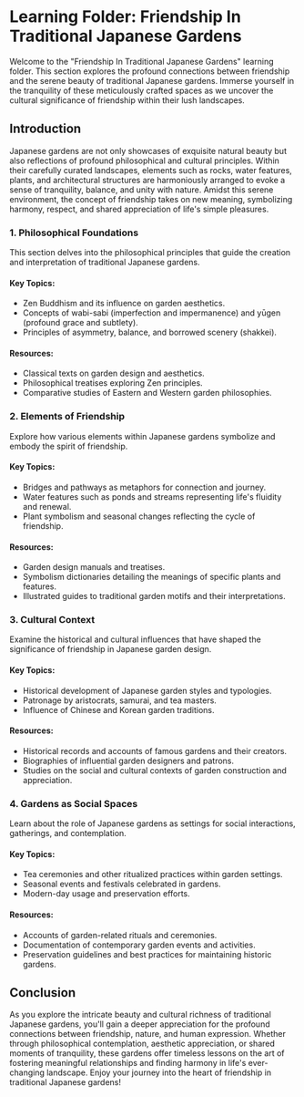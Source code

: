 # Learning Folder: Friendship In Traditional Japanese Gardens

Welcome to the "Friendship In Traditional Japanese Gardens" learning folder. This section explores the profound connections between friendship and the serene beauty of traditional Japanese gardens. Immerse yourself in the tranquility of these meticulously crafted spaces as we uncover the cultural significance of friendship within their lush landscapes.

## Introduction
Japanese gardens are not only showcases of exquisite natural beauty but also reflections of profound philosophical and cultural principles. Within their carefully curated landscapes, elements such as rocks, water features, plants, and architectural structures are harmoniously arranged to evoke a sense of tranquility, balance, and unity with nature. Amidst this serene environment, the concept of friendship takes on new meaning, symbolizing harmony, respect, and shared appreciation of life's simple pleasures.

### 1. Philosophical Foundations
This section delves into the philosophical principles that guide the creation and interpretation of traditional Japanese gardens.

#### Key Topics:
- Zen Buddhism and its influence on garden aesthetics.
- Concepts of wabi-sabi (imperfection and impermanence) and yūgen (profound grace and subtlety).
- Principles of asymmetry, balance, and borrowed scenery (shakkei).

#### Resources:
- Classical texts on garden design and aesthetics.
- Philosophical treatises exploring Zen principles.
- Comparative studies of Eastern and Western garden philosophies.

### 2. Elements of Friendship
Explore how various elements within Japanese gardens symbolize and embody the spirit of friendship.

#### Key Topics:
- Bridges and pathways as metaphors for connection and journey.
- Water features such as ponds and streams representing life's fluidity and renewal.
- Plant symbolism and seasonal changes reflecting the cycle of friendship.

#### Resources:
- Garden design manuals and treatises.
- Symbolism dictionaries detailing the meanings of specific plants and features.
- Illustrated guides to traditional garden motifs and their interpretations.

### 3. Cultural Context
Examine the historical and cultural influences that have shaped the significance of friendship in Japanese garden design.

#### Key Topics:
- Historical development of Japanese garden styles and typologies.
- Patronage by aristocrats, samurai, and tea masters.
- Influence of Chinese and Korean garden traditions.

#### Resources:
- Historical records and accounts of famous gardens and their creators.
- Biographies of influential garden designers and patrons.
- Studies on the social and cultural contexts of garden construction and appreciation.

### 4. Gardens as Social Spaces
Learn about the role of Japanese gardens as settings for social interactions, gatherings, and contemplation.

#### Key Topics:
- Tea ceremonies and other ritualized practices within garden settings.
- Seasonal events and festivals celebrated in gardens.
- Modern-day usage and preservation efforts.

#### Resources:
- Accounts of garden-related rituals and ceremonies.
- Documentation of contemporary garden events and activities.
- Preservation guidelines and best practices for maintaining historic gardens.

## Conclusion
As you explore the intricate beauty and cultural richness of traditional Japanese gardens, you'll gain a deeper appreciation for the profound connections between friendship, nature, and human expression. Whether through philosophical contemplation, aesthetic appreciation, or shared moments of tranquility, these gardens offer timeless lessons on the art of fostering meaningful relationships and finding harmony in life's ever-changing landscape. Enjoy your journey into the heart of friendship in traditional Japanese gardens!